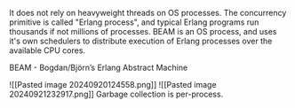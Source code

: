 It does not rely on heavyweight threads on OS processes. The concurrency primitive is called "Erlang process", and typical Erlang programs run thousands if not millions of processes. BEAM is an OS process, and uses it's own schedulers to distribute execution of Erlang processes over the available CPU cores.

BEAM - Bogdan/Björn’s Erlang Abstract Machine

![[Pasted image 20240920124558.png]]
![[Pasted image 20240921232917.png]]
Garbage collection is per-process.
